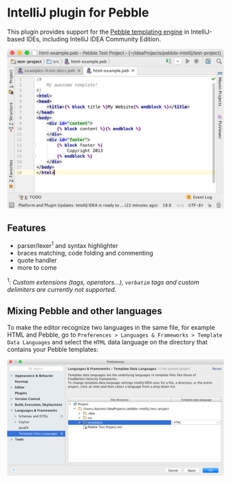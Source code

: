 # IntelliJ plugin for Pebble

This plugin provides support for the 
[Pebble templating engine](https://github.com/PebbleTemplates/pebble) in 
IntelliJ-based IDEs, including IntelliJ IDEA Community Edition.

![IntelliJ plugin for Pebble](images/plugin.png)


## Features

* parser/lexer<sup>1</sup> and syntax highlighter
* braces matching, code folding and commenting
* quote handler
* more to come

<sup>1</sup>: *Custom extensions (tags, operators...), `verbatim` tags
and custom delimiters are currently not supported*.

## Mixing Pebble and other languages

To make the editor recognize two languages in the same file, for example HTML 
and Pebble, go to `Preferences > Languages & Frameworks > Template Data Languages`
and select the `HTML` data language on the directory that contains your Pebble
templates:

![Template data languages settings](images/settings.png)
